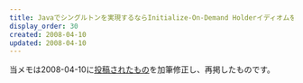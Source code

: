 ```yaml
---
title: Javaでシングルトンを実現するならInitialize-On-Demand Holderイディオムを使うといいらしい
display_order: 30
created: 2008-04-10
updated: 2008-04-10
---
```

当メモは2008-04-10に[投稿されたもの](https://npnl.hatenablog.jp/entry/20080410/1207837279)を加筆修正し、再掲したものです。
